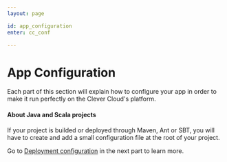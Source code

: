 ```yaml
---
layout: page

id: app_configuration
enter: cc_conf

---
```

# App Configuration


Each part of this section will explain how to configure your app in order to make it run perfectly on the Clever Cloud's platform.

<div class="alert alert-info">
	<h4>About Java and Scala projects</h4>
<p>If your project is builded or deployed through Maven, Ant or SBT, you will have to create and add a small configuration file at the root of your project.</p>
Go to <a href="/app-configuration/cc-conf.html">Deployment configuration</a> in the next part to learn more.
</div>
